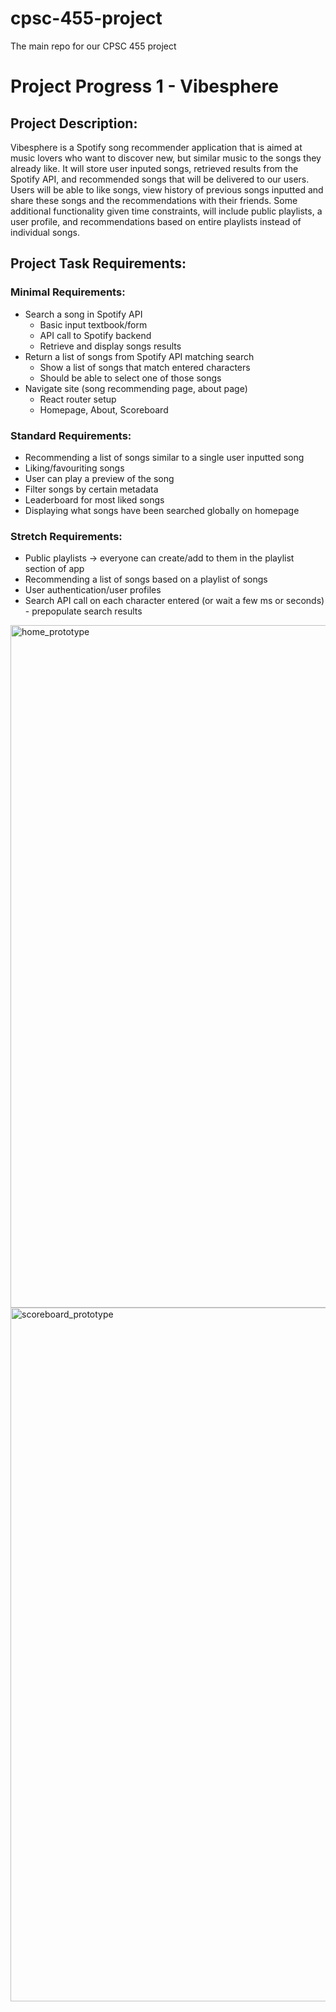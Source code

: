# cpsc-455-project
The main repo for our CPSC 455 project

# Project Progress 1 - Vibesphere

## Project Description:
Vibesphere is a Spotify song recommender application that is aimed at music lovers who want to discover new, but similar music to the songs they already like. It will store user inputed songs, retrieved results from the Spotify API, and recommended songs that will be delivered to our users. Users will be able to like songs, view history of previous songs inputted and share these songs and the recommendations with their friends. Some additional functionality given time constraints, will include public playlists, a user profile, and recommendations based on entire playlists instead of individual songs.

## Project Task Requirements:
### Minimal Requirements:
- Search a song in Spotify API
  - Basic input textbook/form
  - API call to Spotify backend
  - Retrieve and display songs results
- Return a list of songs from Spotify API matching search
  - Show a list of songs that match entered characters
  - Should be able to select one of those songs
- Navigate site (song recommending page, about page)
  - React router setup
  - Homepage, About, Scoreboard

### Standard Requirements:
- Recommending a list of songs similar to a single user inputted song
- Liking/favouriting songs
- User can play a preview of the song
- Filter songs by certain metadata
- Leaderboard for most liked songs
- Displaying what songs have been searched globally on homepage

### Stretch Requirements:
- Public playlists -> everyone can create/add to them in the playlist section of app
- Recommending a list of songs based on a playlist of songs
- User authentication/user profiles
- Search API call on each character entered (or wait a few ms or seconds) - prepopulate search results

<img width="1092" alt="home_prototype" src="https://github.com/KDhieb/cpsc-455-project/assets/75541965/08ce75ca-b5b8-479e-a69f-5b3cd86baf0b">
<img width="1110" alt="scoreboard_prototype" src="https://github.com/KDhieb/cpsc-455-project/assets/75541965/81c6d252-2cd0-47f8-8740-78e00a38d212">
